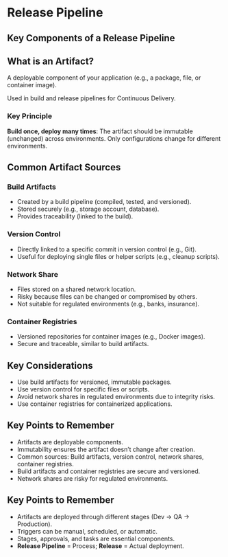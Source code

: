 # Release Pipeline

## Key Components of a Release Pipeline


## What is an Artifact?
A deployable component of your application (e.g., a package, file, or container image).

Used in build and release pipelines for Continuous Delivery.

### Key Principle
**Build once, deploy many times**: The artifact should be immutable (unchanged) across environments. Only configurations change for different environments.

## Common Artifact Sources

### Build Artifacts
- Created by a build pipeline (compiled, tested, and versioned).
- Stored securely (e.g., storage account, database).
- Provides traceability (linked to the build).

### Version Control
- Directly linked to a specific commit in version control (e.g., Git).
- Useful for deploying single files or helper scripts (e.g., cleanup scripts).

### Network Share
- Files stored on a shared network location.
- Risky because files can be changed or compromised by others.
- Not suitable for regulated environments (e.g., banks, insurance).

### Container Registries
- Versioned repositories for container images (e.g., Docker images).
- Secure and traceable, similar to build artifacts.

## Key Considerations
- Use build artifacts for versioned, immutable packages.
- Use version control for specific files or scripts.
- Avoid network shares in regulated environments due to integrity risks.
- Use container registries for containerized applications.

## Key Points to Remember
- Artifacts are deployable components.
- Immutability ensures the artifact doesn’t change after creation.
- Common sources: Build artifacts, version control, network shares, container registries.
- Build artifacts and container registries are secure and versioned.
- Network shares are risky for regulated environments.

## Key Points to Remember
- Artifacts are deployed through different stages (Dev → QA → Production).
- Triggers can be manual, scheduled, or automatic.
- Stages, approvals, and tasks are essential components.
- **Release Pipeline** = Process; **Release** = Actual deployment.

